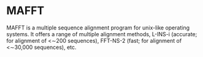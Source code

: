 # MAFFT

MAFFT is a multiple sequence alignment program for unix-like operating systems.  It offers a range of multiple alignment methods, L-INS-i (accurate; for alignment of <∼200 sequences), FFT-NS-2 (fast; for alignment of <∼30,000 sequences), etc.

